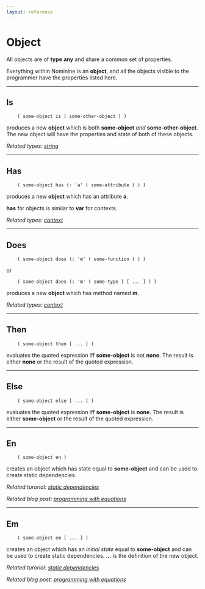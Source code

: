 ```yaml
---
layout: reference
---
```


Object
======

All objects are of **type** **any** and share a common set of properties.

Everything within Nominine is an **object**,
and all the objects visible to the programmer have the properties listed here.

<hr>

Is
--
        ( some-object is ( some-other-object ) )

produces a new **object** which is both **some-object** *and* **some-other-object**.
The new object will have the properties and state of both of these objects.

*Related types: [string](/documentation/reference/string.html)*

<hr>

Has
---
        ( some-object has (: 'a' ( some-attribute ) ) )

produces a new **object** which has an attribute **a**.

**has** for objects is similar to **var** for contexts.

*Related types: [context](/documentation/reference/context.html)*

<hr>

Does
----
        ( some-object does (: 'm' ( some-function ) ) )

or

        ( some-object does (: 'm' ( some-type ) [ ... ] ) )

produces a new **object** which has method named **m**.

*Related types: [context](/documentation/reference/context.html)*

<hr>

Then
----
        ( some-object then [ ... ] )

evaluates the quoted expression iff **some-object** is not **none**.
The result is either **none** or the result of the quoted expression.

<hr>

Else
----
        ( some-object else [ ... ] )

evaluates the quoted expression iff **some-object** is **none**.
The result is either **some-object** or the result of the quoted expression.

<hr>

En
--
        ( some-object en )

creates an object which has state equal to **some-object** and can be used to create static dependencies.

*Related turorial: [static dependencies](/documentation/tutorial/statics.html)*

*Related blog post: [programming with equations](/2013/10/06/programming_with_equations.html)*

<hr>

Em
--
        ( some-object em [ ... ] )

creates an object which has an _initial state_ equal to **some-object** and can be used to create static dependencies.
**...** is the definition of the new object.

*Related turorial: [static dependencies](/documentation/tutorial/statics.html)*

*Related blog post: [programming with equations](/2013/10/06/programming_with_equations.html)*

